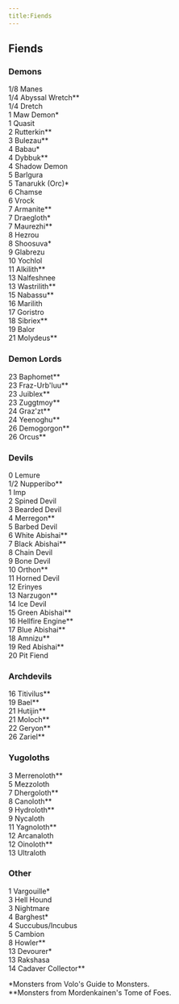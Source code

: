 ```yaml
---
title:Fiends
---
```


## Fiends

### Demons
1/8 Manes<br/>
1/4 Abyssal Wretch\*\*<br/>
1/4 Dretch<br/>
1 Maw Demon\*<br/>
1 Quasit<br/>
2 Rutterkin\*\*<br/>
3 Bulezau\*\*<br/>
4 Babau\*<br/>
4 Dybbuk\*\*<br/>
4 Shadow Demon<br/>
5 Barlgura<br/>
5 Tanarukk (Orc)\*<br/>
6 Chamse<br/>
6 Vrock<br/>
7 Armanite\*\*<br/>
7 Draegloth\*<br/>
7 Maurezhi\*\*<br/>
8 Hezrou<br/>
8 Shoosuva\*<br/>
9 Glabrezu<br/>
10 Yochlol<br/>
11 Alkilith\*\*<br/>
13 Nalfeshnee<br/>
13 Wastrilith\*\*<br/>
15 Nabassu\*\*<br/>
16 Marilith<br/>
17 Goristro<br/>
18 Sibriex\*\*<br/>
19 Balor<br/>
21 Molydeus\*\*<br/>

### Demon Lords
23 Baphomet\*\*<br/>
23 Fraz-Urb'luu\*\*<br/>
23 Juiblex\*\*<br/>
23 Zuggtmoy\*\*<br/>
24 Graz'zt\*\*<br/>
24 Yeenoghu\*\*<br/>
26 Demogorgon\*\*<br/>
26 Orcus\*\*<br/>

### Devils
0 Lemure<br/>
1/2 Nupperibo\*\*<br/>
1 Imp<br/>
2 Spined Devil<br/>
3 Bearded Devil<br/>
4 Merregon\*\*<br/>
5 Barbed Devil<br/>
6 White Abishai\*\*<br/>
7 Black Abishai\*\*<br/>
8 Chain Devil<br/>
9 Bone Devil<br/>
10 Orthon\*\*<br/>
11 Horned Devil<br/>
12 Erinyes<br/>
13 Narzugon\*\*<br/>
14 Ice Devil<br/>
15 Green Abishai\*\*<br/>
16 Hellfire Engine\*\*<br/>
17 Blue Abishai\*\*<br/>
18 Amnizu\*\*<br/>
19 Red Abishai\*\*<br/>
20 Pit Fiend<br/>

### Archdevils
16 Titivilus\*\*<br/>
19 Bael\*\*<br/>
21 Hutijin\*\*<br/>
21 Moloch\*\*<br/>
22 Geryon\*\*<br/>
26 Zariel\*\*<br/>

### Yugoloths
3 Merrenoloth\*\*<br/>
5 Mezzoloth<br/>
7 Dhergoloth\*\*<br/>
8 Canoloth\*\*<br/>
9 Hydroloth\*\*<br/>
9 Nycaloth<br/>
11 Yagnoloth\*\*<br/>
12 Arcanaloth<br/>
12 Oinoloth\*\*<br/>
13 Ultraloth<br/>

### Other
1 Vargouille\*<br/>
3 Hell Hound<br/>
3 Nightmare<br/>
4 Barghest\*<br/>
4 Succubus/Incubus<br/>
5 Cambion<br/>
8 Howler\*\*<br/>
13 Devourer\*<br/>
13 Rakshasa<br/>
14 Cadaver Collector\*\*<br/>

\*Monsters from Volo's Guide to Monsters.<br/>
\*\*Monsters from Mordenkainen's Tome of Foes. 
